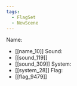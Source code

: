 ```yaml
---
tags:
  - FlagSet
  - NewScene
---
```

Name:
- [[name_10]]
Sound:
- [[sound_119]]
- [[sound_309]]
System:
- [[system_28]]
Flag:
- [[flag_9479]]
